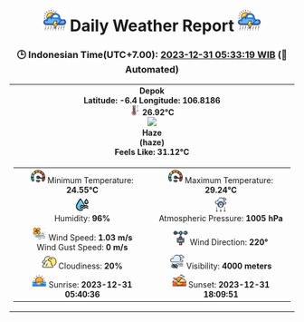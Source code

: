 # <h1 align='center'><img height='40' src='images/cloud.png'> Daily Weather Report <img height='40' src='images/cloud.png'></h1>
<h3 align='center'>🕒 Indonesian Time(UTC+7.00): <u>2023-12-31 05:33:19 WIB</u> (🤖Automated)</h3>

<table align='center'>
<tr>
<td align='center'><b>Depok</b><br><b>Latitude: -6.4 Longitude: 106.8186</b><br><img src='images/thermometer.png' height='18'> <b>26.92°C</b><br><img src='https://openweathermap.org/img/w/50n.png' height='50'><br><b>Haze</b><br><b>(haze)</b><br><b>Feels Like: 31.12°C</b></td>
</tr>
<td>
<table>
<tr>
<td align='center'><img src='images/fast.png' height='25'> Minimum Temperature: <b>24.55°C</b></td>
<td align='center'><img src='images/fast.png' height='25'> Maximum Temperature: <b>29.24°C</b></td>
</tr>
<tr>
<td align='center'><img src='images/humidity.png' height='25'><br>Humidity: <b>96%</b></td>
<td align='center'><img src='images/atmospheric.png' height='25'><br>Atmospheric Pressure: <b>1005 hPa</b></td>
</tr>
<tr>
<td align='center'><img src='images/air-flow.png' height='25'> Wind Speed: <b>1.03 m/s</b><br>Wind Gust Speed: <b>0 m/s</b></td>
<td align='center'><img src='images/anemometer.png' height='25'> Wind Direction: <b>220°</b></td>
</tr>
<tr>
<td align='center'><img src='images/cloudy.png' height='25'> Cloudiness: <b>20%</b></td>
<td align='center'><img src='images/low-visibility.png' height='25'> Visibility: <b>4000 meters</b></td>
</tr>
<tr>
<td align='center'><img src='images/sunrise.png' height='25'> Sunrise: <b>2023-12-31 05:40:36</b></td>
<td align='center'><img src='images/sunsets.png' height='25'> Sunset: <b>2023-12-31 18:09:51</b></td>
</tr>
</table>
</table>
